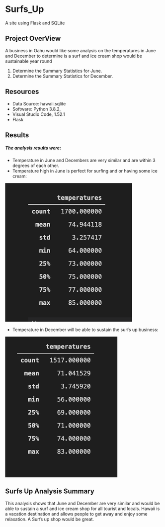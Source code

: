 # Surfs_Up
A site using Flask and SQLite


## Project OverView
A business in Oahu would like some analysis on the temperatures in June and December to determine is a surf and ice cream shop would be sustainable year round

1. Determine the Summary Statistics for June.
2. Determine the Summary Statistics for December.

## Resources
- Data Source: hawaii.sqlite
- Software: Python 3.8.2, 
- Visual Studio Code, 1.52.1
- Flask

## Results
##### The analysis results were: 
- Temperature in June and Decembers are very similar and are within 3 degrees of each other.
- Temperature high in June is perfect for surfing and or having some ice cream: 

![Temperatures in June](https://github.com/JoePedroza/surfs_up/blob/main/June_Temperatures.png)

- Temperature in December will be able to sustain the surfs up business: 

![Temperature in December](https://github.com/JoePedroza/surfs_up/blob/main/December_Temperatures.png)

## Surfs Up Analysis Summary

This analysis shows that June and December are very similar and would be able to sustain a surf and ice cream shop for all tourist and locals.  Hawaii is a vacation destination and allows people to get away and enjoy some relaxation.  A Surfs up shop would be great.

